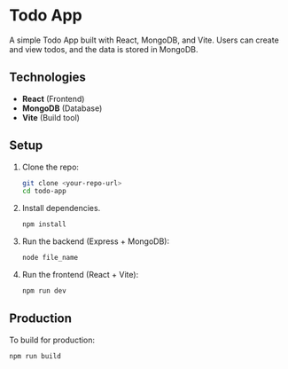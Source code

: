 # Todo App

A simple Todo App built with React, MongoDB, and Vite. Users can create and view todos, and the data is stored in MongoDB.

## Technologies
- **React** (Frontend)
- **MongoDB** (Database)
- **Vite** (Build tool)

## Setup

1. Clone the repo:

   ```bash
   git clone <your-repo-url>
   cd todo-app

 2. Install dependencies.

    ```bash
    npm install
3. Run the backend (Express + MongoDB):
   ```bash
   node file_name
4. Run the frontend (React + Vite):
   ```bash
   npm run dev

## Production
To build for production:
```bash
npm run build
